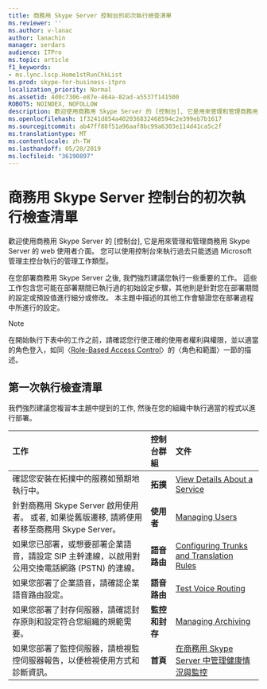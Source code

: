 ```yaml
---
title: 商務用 Skype Server 控制台的初次執行檢查清單
ms.reviewer: ''
ms.author: v-lanac
author: lanachin
manager: serdars
audience: ITPro
ms.topic: article
f1_keywords:
- ms.lync.lscp.Home1stRunChkList
ms.prod: skype-for-business-itpro
localization_priority: Normal
ms.assetid: 4d0c7306-e87e-464a-82ad-a5537f141500
ROBOTS: NOINDEX, NOFOLLOW
description: 歡迎使用商務用 Skype Server 的 [控制台], 它是用來管理和管理商務用 Skype Server 的 web 使用者介面。 您可以使用控制台來執行過去只能透過 Microsoft 管理主控台執行的管理工作類型。
ms.openlocfilehash: 1f3241d854a402036832468594c2e399eb7b1617
ms.sourcegitcommit: ab47ff88f51a96aaf8bc99a6303e114d41ca5c2f
ms.translationtype: MT
ms.contentlocale: zh-TW
ms.lasthandoff: 05/20/2019
ms.locfileid: "36190897"
---
```

# <a name="first-run-checklist-for-skype-for-business-server-control-panel"></a>商務用 Skype Server 控制台的初次執行檢查清單

歡迎使用商務用 Skype Server 的 [控制台], 它是用來管理和管理商務用 Skype Server 的 web 使用者介面。 您可以使用控制台來執行過去只能透過 Microsoft 管理主控台執行的管理工作類型。

在您部署商務用 Skype Server 之後, 我們強烈建議您執行一些重要的工作。 這些工作包含您可能在部署期間已執行過的初始設定步驟，其他則是針對您在部署期間的設定或預設值進行細分或修改。 本主題中描述的其他工作會驗證您在部署過程中所進行的設定。

> [!NOTE]
> 在開始執行下表中的工作之前，請確認您行使正確的使用者權利與權限，並以適當的角色登入，如同〈[Role-Based Access Control](https://technet.microsoft.com/library/41204ba3-ce5b-41a8-a6c3-b444468fa328.aspx)〉的〈角色和範圍〉一節的描述。

## <a name="first-run-checklist"></a>第一次執行檢查清單

我們強烈建議您複習本主題中提到的工作, 然後在您的組織中執行適當的程式以進行部署。

|**工作**|**控制台群組**|**文件**|
|:-----|:-----|:-----|
|確認您安裝在拓撲中的服務如預期地執行中。  <br/> |**拓撲** <br/> |[View Details About a Service](https://technet.microsoft.com/library/bc8e8202-cd68-47e4-95b2-bb36e51cc124.aspx) <br/> |
|針對商務用 Skype Server 啟用使用者。 或者, 如果從舊版遷移, 請將使用者移至商務用 Skype Server。  <br/> |**使用者** <br/> |[Managing Users](https://technet.microsoft.com/library/8021087e-5084-4a39-9fef-ab9376c6d371.aspx) <br/> |
|如果您已部署，或想要部署企業語音，請設定 SIP 主幹連線，以啟用對公用交換電話網路 (PSTN) 的連線。  <br/> |**語音路由** <br/> |[Configuring Trunks and Translation Rules](https://technet.microsoft.com/library/0c339511-a185-484e-94f0-dbe918b7e48a.aspx) <br/> |
|如果您部署了企業語音，請確認企業語音路由設定。  <br/> |**語音路由** <br/> |[Test Voice Routing](https://technet.microsoft.com/library/d3aae909-fef6-440f-b144-0b62dc82bf5d.aspx) <br/> |
|如果您部署了封存伺服器，請確認封存原則和設定符合您組織的規範需要。  <br/> |**監控和封存** <br/> |[Managing Archiving](https://technet.microsoft.com/library/48c6cc8c-c2c1-4534-9a8a-fd5eb738076a.aspx) <br/> |
|如果您部署了監控伺服器，請檢視監控伺服器報告，以便檢視使用方式和診斷資訊。  <br/> |**首頁** <br/> |[在商務用 Skype Server 中管理健康情況與監控](../../../manage/health-and-monitoring/health-and-monitoring.md) <br/> |


